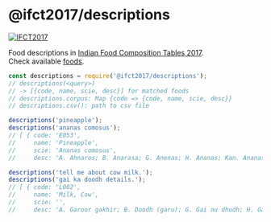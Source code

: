# @ifct2017/descriptions

[![IFCT2017](http://ninindia.org/images/ifct_2017.png)](http://ninindia.org/ifct_2017.htm)

Food descriptions in [Indian Food Composition Tables 2017].<br>
Check available [foods].

```javascript
const descriptions = require('@ifct2017/descriptions');
// descriptions(<query>)
// -> [{code, name, scie, desc}] for matched foods
// descriptions.corpus: Map {code => {code, name, scie, desc}}
// descriptions.csv(): path to csv file

descriptions('pineapple');
descriptions('ananas comosus');
// [ { code: 'E053',
//     name: 'Pineapple',
//     scie: 'Ananas comosus',
//     desc: 'A. Ahnaros; B. Anarasa; G. Anenas; H. Ananas; Kan. Ananas; Kash. Punchitipul; Kh. Soh trun; Kon. Anas; Mal. Kayirha chakka; M. Kihom Ananas; O. Sapuri; P. Ananas; Tam. Annasi pazham; Tel. Anasa pandu; U. Ananas.' } ]

descriptions('tell me about cow milk.');
descriptions('gai ka doodh details.');
// [ { code: 'L002',
//     name: 'Milk, Cow',
//     scie: '',
//     desc: 'A. Garoor gakhir; B. Doodh (garu); G. Gai nu dhudh; H. Gai ka doodh; Kan. Hasuvina halu; Kash. Doodh; Kh. Dud masi; M. San Sanghom; Mar. Doodh (gay); O. Gai dudha; P. Gaan da doodh; S. Gow kshiram; Tam. Pasumpaal; Tel. Aavu paalu.' } ]
```


[Indian Food Composition Tables 2017]: http://ifct2017.com/
[foods]: https://github.com/ifct2017/descriptions/blob/master/index.csv
